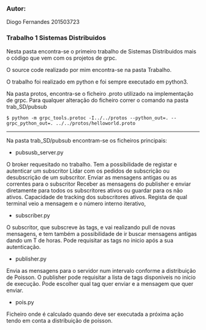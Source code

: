 ### Autor:
Diogo Fernandes 
201503723

### Trabalho 1 Sistemas Distribuidos

Nesta pasta encontra-se o primeiro trabalho de Sistemas Distribuidos mais o código que vem com os projetos de grpc.

O source code realizado por mim encontra-se na pasta Trabalho.

O trabalho foi realizado em python e foi sempre executado em python3.

Na pasta protos, encontra-se o ficheiro .proto utilizado na implementação de grpc.
Para qualquer alteração do ficheiro correr o comando na pasta trab_SD/pubsub

`$ python -m grpc_tools.protoc -I../../protos --python_out=. --grpc_python_out=. ../../protos/helloworld.proto`

***

Na pasta trab_SD/pubsub encontram-se os ficheiros principais:

- pubsusb_server.py

O broker requesitado no trabalho.
Tem a possibilidade de registar e autenticar um subscritor
Lidar com os pedidos de subscrição ou desubscrição de um subscritor.
Enviar as mensagens antigas ou as correntes para o subscritor
Receber as mensagens do publisher e enviar diretamente para todos os subscritores ativos ou guardar para os não ativos.
Capacidade de tracking dos subscritores ativos.
Regista de qual terminal veio a mensagem e o número interno iterativo,


- subscriber.py

O subscritor, que subscreve às tags, e vai realizando pull de novas mensagens, e tem também a possibilidade de ir buscar mensagens antigas dando um T de horas.
Pode requisitar as tags no inicio após a sua autenticação.

- publisher.py

Envia as mensagens para o servidor num intervalo conforme a distribuição de Poisson.
O publisher pode requisitar a lista de tags disponiveis no inicio de execução.
Pode escolher qual tag quer enviar e a mensagem que quer enviar.

- pois.py

Ficheiro onde é calculado quando deve ser executada a próxima ação tendo em conta a distribuição de poisson.
